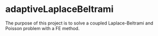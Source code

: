# adaptiveLaplaceBeltrami
The purpose of this project is to solve a coupled Laplace-Beltrami and Poisson problem with a FE method.
